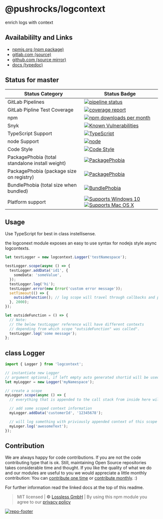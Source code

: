 # @pushrocks/logcontext
enrich logs with context

## Availabililty and Links
* [npmjs.org (npm package)](https://www.npmjs.com/package/@pushrocks/logcontext)
* [gitlab.com (source)](https://gitlab.com/pushrocks/logcontext)
* [github.com (source mirror)](https://github.com/pushrocks/logcontext)
* [docs (typedoc)](https://pushrocks.gitlab.io/logcontext/)

## Status for master

Status Category | Status Badge
-- | --
GitLab Pipelines | [![pipeline status](https://gitlab.com/pushrocks/logcontext/badges/master/pipeline.svg)](https://lossless.cloud)
GitLab Pipline Test Coverage | [![coverage report](https://gitlab.com/pushrocks/logcontext/badges/master/coverage.svg)](https://lossless.cloud)
npm | [![npm downloads per month](https://badgen.net/npm/dy/@pushrocks/logcontext)](https://lossless.cloud)
Snyk | [![Known Vulnerabilities](https://badgen.net/snyk/pushrocks/logcontext)](https://lossless.cloud)
TypeScript Support | [![TypeScript](https://badgen.net/badge/TypeScript/>=%203.x/blue?icon=typescript)](https://lossless.cloud)
node Support | [![node](https://img.shields.io/badge/node->=%2010.x.x-blue.svg)](https://nodejs.org/dist/latest-v10.x/docs/api/)
Code Style | [![Code Style](https://badgen.net/badge/style/prettier/purple)](https://lossless.cloud)
PackagePhobia (total standalone install weight) | [![PackagePhobia](https://badgen.net/packagephobia/install/@pushrocks/logcontext)](https://lossless.cloud)
PackagePhobia (package size on registry) | [![PackagePhobia](https://badgen.net/packagephobia/publish/@pushrocks/logcontext)](https://lossless.cloud)
BundlePhobia (total size when bundled) | [![BundlePhobia](https://badgen.net/bundlephobia/minzip/@pushrocks/logcontext)](https://lossless.cloud)
Platform support | [![Supports Windows 10](https://badgen.net/badge/supports%20Windows%2010/yes/green?icon=windows)](https://lossless.cloud) [![Supports Mac OS X](https://badgen.net/badge/supports%20Mac%20OS%20X/yes/green?icon=apple)](https://lossless.cloud)

## Usage

Use TypeScript for best in class instellisense.

the logconext module exposes an easy to use syntax for nodejs style async logcontexts.

```typescript
let testLogger = new logcontext.Logger('testNamespace');

testLogger.scope(async () => {
  testLogger.addData('id1', {
    someData: 'someValue',
  });
  testLogger.log('hi');
  testLogger.error(new Error('custom error message'));
  setTimeout(() => {
    outsideFunction(); // log scope will travel through callbacks and promises
  }, 2000);
});

let outsideFunction = () => {
  // Note:
  // the below testLogger reference will have different contexts
  // depending from which scope "outsideFunction" was called".
  testLogger.log('some message');
};
```

## class Logger

```typescript
import { Logger } from 'logcontext';

// instantiate new Logger
// argument optional, if left empty auto generated shortid will be used
let myLogger = new Logger('myNamespace');

// create a scope
myLogger.scope(async () => {
  // everything that is appended to the call stack from inside here will have all appended context data available

  // add some scoped context information
  myLogger.addData('customerId', '12345678');

  // will log something with priviously appended context of this scope in place
  myLoger.log('awesomeText');
});
```

## Contribution

We are always happy for code contributions. If you are not the code contributing type that is ok. Still, maintaining Open Source repositories takes considerable time and thought. If you like the quality of what we do and our modules are useful to you we would appreciate a little monthly contribution: You can [contribute one time](https://lossless.link/contribute-onetime) or [contribute monthly](https://lossless.link/contribute). :)

For further information read the linked docs at the top of this readme.

> MIT licensed | **&copy;** [Lossless GmbH](https://lossless.gmbh)
| By using this npm module you agree to our [privacy policy](https://lossless.gmbH/privacy)

[![repo-footer](https://lossless.gitlab.io/publicrelations/repofooter.svg)](https://maintainedby.lossless.com)
